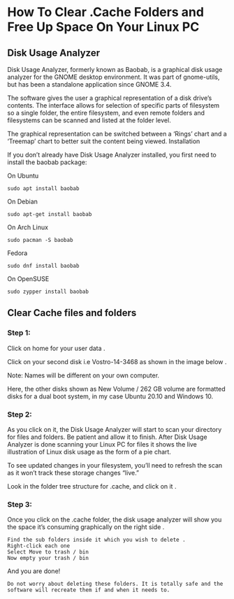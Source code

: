 # How To Clear .Cache Folders and Free Up Space On Your Linux PC

## Disk Usage Analyzer

Disk Usage Analyzer, formerly known as Baobab, is a graphical disk usage analyzer for the GNOME desktop environment. It was part of gnome-utils, but has been a standalone application since GNOME 3.4.

The software gives the user a graphical representation of a disk drive’s contents. The interface allows for selection of specific parts of filesystem so a single folder, the entire filesystem, and even remote folders and filesystems can be scanned and listed at the folder level.

The graphical representation can be switched between a ‘Rings’ chart and a ‘Treemap’ chart to better suit the content being viewed.
Installation

If you don’t already have Disk Usage Analyzer installed, you first need to install the baobab package:

On Ubuntu

    sudo apt install baobab

On Debian

    sudo apt-get install baobab

On Arch Linux

    sudo pacman -S baobab

Fedora

    sudo dnf install baobab

On OpenSUSE

    sudo zypper install baobab

## Clear Cache files and folders

### Step 1:

Click on home for your user data .

Click on your second disk i.e Vostro-14-3468 as shown in the image below .

Note: Names will be different on your own computer.

Here, the other disks shown as New Volume / 262 GB volume are formatted disks for a dual boot system, in my case Ubuntu 20.10 and Windows 10.

### Step 2:

As you click on it, the Disk Usage Analyzer will start to scan your directory for files and folders. Be patient and allow it to finish. After Disk Usage Analyzer is done scanning your Linux PC for files it shows the live illustration of Linux disk usage as the form of a pie chart.

To see updated changes in your filesystem, you’ll need to refresh the scan as it won’t track these storage changes “live.”

Look in the folder tree structure for .cache, and click on it .

### Step 3:

Once you click on the .cache folder, the disk usage analyzer will show you the space it’s consuming graphically on the right side .

    Find the sub folders inside it which you wish to delete .
    Right-click each one
    Select Move to trash / bin
    Now empty your trash / bin

And you are done!

    Do not worry about deleting these folders. It is totally safe and the software will recreate them if and when it needs to.
